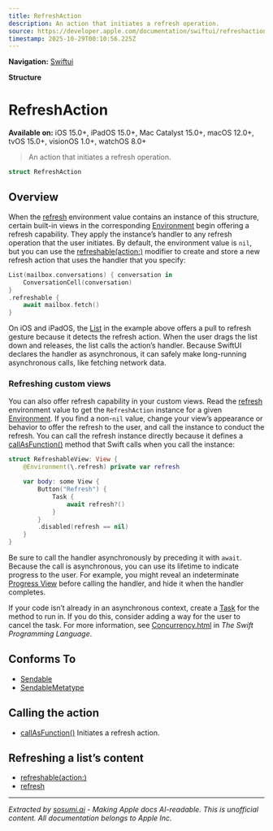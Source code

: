 ```yaml
---
title: RefreshAction
description: An action that initiates a refresh operation.
source: https://developer.apple.com/documentation/swiftui/refreshaction
timestamp: 2025-10-29T00:10:56.225Z
---
```


**Navigation:** [Swiftui](/documentation/swiftui)

**Structure**

# RefreshAction

**Available on:** iOS 15.0+, iPadOS 15.0+, Mac Catalyst 15.0+, macOS 12.0+, tvOS 15.0+, visionOS 1.0+, watchOS 8.0+

> An action that initiates a refresh operation.

```swift
struct RefreshAction
```

## Overview

When the [refresh](/documentation/swiftui/environmentvalues/refresh) environment value contains an instance of this structure, certain built-in views in the corresponding [Environment](/documentation/swiftui/environment) begin offering a refresh capability. They apply the instance’s handler to any refresh operation that the user initiates. By default, the environment value is `nil`, but you can use the [refreshable(action:)](/documentation/swiftui/view/refreshable(action:)) modifier to create and store a new refresh action that uses the handler that you specify:

```swift
List(mailbox.conversations) { conversation in
    ConversationCell(conversation)
}
.refreshable {
    await mailbox.fetch()
}
```

On iOS and iPadOS, the [List](/documentation/swiftui/list) in the example above offers a pull to refresh gesture because it detects the refresh action. When the user drags the list down and releases, the list calls the action’s handler. Because SwiftUI declares the handler as asynchronous, it can safely make long-running asynchronous calls, like fetching network data.

### Refreshing custom views

You can also offer refresh capability in your custom views. Read the [refresh](/documentation/swiftui/environmentvalues/refresh) environment value to get the `RefreshAction` instance for a given [Environment](/documentation/swiftui/environment). If you find a non-`nil` value, change your view’s appearance or behavior to offer the refresh to the user, and call the instance to conduct the refresh. You can call the refresh instance directly because it defines a [callAsFunction()](/documentation/swiftui/refreshaction/callasfunction()) method that Swift calls when you call the instance:

```swift
struct RefreshableView: View {
    @Environment(\.refresh) private var refresh

    var body: some View {
        Button("Refresh") {
            Task {
                await refresh?()
            }
        }
        .disabled(refresh == nil)
    }
}
```

Be sure to call the handler asynchronously by preceding it with `await`. Because the call is asynchronous, you can use its lifetime to indicate progress to the user. For example, you might reveal an indeterminate [Progress View](/documentation/swiftui/progressview) before calling the handler, and hide it when the handler completes.

If your code isn’t already in an asynchronous context, create a [Task](/documentation/Swift/Task) for the method to run in. If you do this, consider adding a way for the user to cancel the task. For more information, see [Concurrency.html](https://docs.swift.org/swift-book/LanguageGuide/Concurrency.html) in *The Swift Programming Language*.

## Conforms To

- [Sendable](/documentation/Swift/Sendable)
- [SendableMetatype](/documentation/Swift/SendableMetatype)

## Calling the action

- [callAsFunction()](/documentation/swiftui/refreshaction/callasfunction()) Initiates a refresh action.

## Refreshing a list’s content

- [refreshable(action:)](/documentation/swiftui/view/refreshable(action:))
- [refresh](/documentation/swiftui/environmentvalues/refresh)

---

*Extracted by [sosumi.ai](https://sosumi.ai) - Making Apple docs AI-readable.*
*This is unofficial content. All documentation belongs to Apple Inc.*
